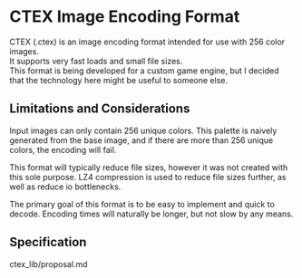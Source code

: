 # CTEX Image Encoding Format

CTEX (.ctex) is an image encoding format intended for use with 256 color images.  
It supports very fast loads and small file sizes.  
This format is being developed for a custom game engine, but I decided that the technology here might be useful to someone else.

## Limitations and Considerations
Input images can only contain 256 unique colors.
This palette is naively generated from the base image,
and if there are more than 256 unique colors, the encoding will fail.

This format will typically reduce file sizes, however it was not created with this sole purpose.
LZ4 compression is used to reduce file sizes further, as well as reduce io bottlenecks.

The primary goal of this format is to be easy to implement and quick to decode.
Encoding times will naturally be longer, but not slow by any means.

## Specification
ctex_lib/proposal.md
